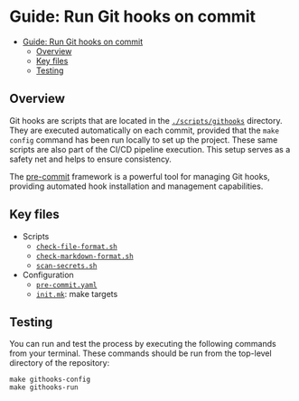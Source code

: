 # Guide: Run Git hooks on commit

- [Guide: Run Git hooks on commit](#guide-run-git-hooks-on-commit)
  - [Overview](#overview)
  - [Key files](#key-files)
  - [Testing](#testing)

## Overview

Git hooks are scripts that are located in the [`./scripts/githooks`](../../scripts/githooks) directory. They are executed automatically on each commit, provided that the `make config` command has been run locally to set up the project. These same scripts are also part of the CI/CD pipeline execution. This setup serves as a safety net and helps to ensure consistency.

The [pre-commit](https://pre-commit.com/) framework is a powerful tool for managing Git hooks, providing automated hook installation and management capabilities.

## Key files

- Scripts
  - [`check-file-format.sh`](../../scripts/githooks/check-file-format.sh)
  - [`check-markdown-format.sh`](../../scripts/githooks/check-markdown-format.sh)
  - [`scan-secrets.sh`](../../scripts/githooks/scan-secrets.sh)
- Configuration
  - [`pre-commit.yaml`](../../scripts/config/pre-commit.yaml)
  - [`init.mk`](../../scripts/init.mk): make targets

## Testing

You can run and test the process by executing the following commands from your terminal. These commands should be run from the top-level directory of the repository:

```shell
make githooks-config
make githooks-run
```
